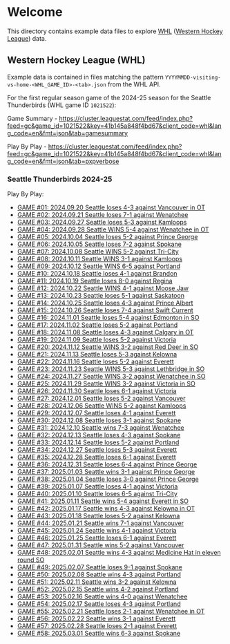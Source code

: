 # Welcome

This directory contains example data files to explore [WHL](https://chl.ca/whl/) ([Western Hockey League](https://chl.ca/whl/)) data.

## Western Hockey League (WHL)

Example data is contained in files matching the pattern `YYYYMMDD-visiting-vs-home-<WHL_GAME_ID>-<tab>.json` from the WHL API.

For the first regular season game of the 2024-25 season for the Seattle Thunderbirds (WHL game ID `1021522`):

Game Summary - <https://cluster.leaguestat.com/feed/index.php?feed=gc&game_id=1021522&key=41b145a848f4bd67&client_code=whl&lang_code=en&fmt=json&tab=gamesummary>

Play By Play - <https://cluster.leaguestat.com/feed/index.php?feed=gc&game_id=1021522&key=41b145a848f4bd67&client_code=whl&lang_code=en&fmt=json&tab=pxpverbose>

### Seattle Thunderbirds 2024-25

Play By Play:

- [GAME #01: 2024.09.20 Seattle loses 4-3 against Vancouver in OT](./2024-25/20240920-SEA-vs-VAN-1021208-pxpverbose.json)
- [GAME #02: 2024.09.21 Seattle loses 7-1 against Wenatchee](./2024-25/20240921-SEA-vs-WEN-1021219-pxpverbose.json)
- [GAME #03: 2024.09.27 Seattle loses 5-3 against Kamloops](./2024-25/20240927-SEA-vs-KAM-1021220-pxpverbose.json)
- [GAME #04: 2024.09.28 Seattle WINS 5-4 against Wenatchee in OT](./2024-25/20240928-WEN-vs-SEA-1021233-pxpverbose.json)
- [GAME #05: 2024.10.04 Seattle loses 5-2 against Prince George](./2024-25/20241004-PG-vs-SEA-1021246-pxpverbose.json)
- [GAME #06: 2024.10.05 Seattle loses 7-2 against Spokane](./2024-25/20241005-SEA-vs-SPO-1021256-pxpverbose.json)
- [GAME #07: 2024.10.08 Seattle WINS 5-2 against Tri-City](./2024-25/20241008-TC-vs-SEA-1021264-pxpverbose.json)
- [GAME #08: 2024.10.11 Seattle WINS 3-1 against Kamloops](./2024-25/20241011-KAM-vs-SEA-1021276-pxpverbose.json)
- [GAME #09: 2024.10.12 Seattle WINS 6-5 against Portland](./2024-25/20241012-POR-vs-SEA-1021283-pxpverbose.json)
- [GAME #10: 2024.10.18 Seattle loses 4-1 against Brandon](./2024-25/20241018-SEA-vs-BDN-1021300-pxpverbose.json)
- [GAME #11: 2024.10.19 Seattle loses 8-0 against Regina](./2024-25/20241019-SEA-vs-REG-1021310-pxpverbose.json)
- [GAME #12: 2024.10.22 Seattle WINS 4-1 against Moose Jaw](./2024-25/20241022-SEA-vs-MJ-1021318-pxpverbose.json)
- [GAME #13: 2024.10.23 Seattle loses 5-1 against Saskatoon](./2024-25/20241023-SEA-vs-SAS-1021322-pxpverbose.json)
- [GAME #14: 2024.10.25 Seattle loses 4-3 against Prince Albert](./2024-25/20241025-SEA-vs-PA-1021326-pxpverbose.json)
- [GAME #15: 2024.10.26 Seattle loses 7-4 against Swift Current](./2024-25/20241026-SEA-vs-SC-1021341-pxpverbose.json)
- [GAME #16: 2024.11.01 Seattle loses 5-4 against Edmonton in SO](./2024-25/20241101-EDM-vs-SEA-1021354-pxpverbose.json)
- [GAME #17: 2024.11.02 Seattle loses 5-2 against Portland](./2024-25/20241102-POR-vs-SEA-1021361-pxpverbose.json)
- [GAME #18: 2024.11.08 Seattle loses 4-3 against Calgary in OT](./2024-25/20241108-CGY-vs-SEA-1021381-pxpverbose.json)
- [GAME #19: 2024.11.09 Seattle loses 5-2 against Victoria](./2024-25/20241109-VIC-vs-SEA-1021389-pxpverbose.json)
- [GAME #20: 2024.11.12 Seattle WINS 3-2 against Red Deer in SO](./2024-25/20241112-RD-vs-SEA-1021400-pxpverbose.json)
- [GAME #21: 2024.11.13 Seattle loses 5-3 against Kelowna](./2024-25/20241113-SEA-vs-KEL-1021402-pxpverbose.json)
- [GAME #22: 2024.11.16 Seattle loses 5-2 against Everett](./2024-25/20241116-EVT-vs-SEA-1021418-pxpverbose.json)
- [GAME #23: 2024.11.23 Seattle WINS 5-3 against Lethbridge in SO](./2024-25/20241123-LET-vs-SEA-1021446-pxpverbose.json)
- [GAME #24: 2024.11.27 Seattle WINS 3-2 against Wenatchee in SO](./2024-25/20241127-WEN-vs-SEA-1021455-pxpverbose.json)
- [GAME #25: 2024.11.29 Seattle WINS 3-2 against Victoria in SO](./2024-25/20241129-SEA-vs-VIC-1021465-pxpverbose.json)
- [GAME #26: 2024.11.30 Seattle loses 6-1 against Victoria](./2024-25/20241130-SEA-vs-VIC-1021476-pxpverbose.json)
- [GAME #27: 2024.12.01 Seattle loses 5-2 against Vancouver](./2024-25/20241201-SEA-vs-VAN-1021480-pxpverbose.json)
- [GAME #28: 2024.12.06 Seattle WINS 5-2 against Kamloops](./2024-25/20241206-SEA-vs-KAM-1021489-pxpverbose.json)
- [GAME #29: 2024.12.07 Seattle loses 4-1 against Everett](./2024-25/20241207-SEA-vs-EVT-1021497-pxpverbose.json)
- [GAME #30: 2024.12.08 Seattle loses 3-1 against Spokane](./2024-25/20241208-SPO-vs-SEA-1021507-pxpverbose.json)
- [GAME #31: 2024.12.10 Seattle wins 7-3 against Wenatchee](./2024-25/20241210-WEN-vs-SEA-1021512-pxpverbose.json)
- [GAME #32: 2024.12.13 Seattle loses 4-3 against Spokane](./2024-25/20241213-SPO-vs-SEA-1021522-pxpverbose.json)
- [GAME #33: 2024.12.14 Seattle loses 5-2 against Portland](./2024-25/20241214-SEA-vs-POR-1021529-pxpverbose.json)
- [GAME #34: 2024.12.27 Seattle loses 5-3 against Everett](./2024-25/20241227-EVT-vs-SEA-1021553-pxpverbose.json)
- [GAME #35: 2024.12.28 Seattle loses 6-1 against Everett](./2024-25/20241228-SEA-vs-EVT-1021556-pxpverbose.json)
- [GAME #36: 2024.12.31 Seattle loses 6-4 against Prince George](./2024-25/20241231-PG-vs-SEA-1021574-pxpverbose.json)
- [GAME #37: 2025.01.03 Seattle wins 3-1 against Prince George](./2024-25/20250103-SEA-vs-PG-1021587-pxpverbose.json)
- [GAME #38: 2025.01.04 Seattle loses 3-0 against Prince George](./2024-25/20250104-SEA-vs-PG-1021601-pxpverbose.json)
- [GAME #39: 2025.01.07 Seattle loses 4-1 against Victoria](./2024-25/20250107-VIC-vs-SEA-1021611-pxpverbose.json)
- [GAME #40: 2025.01.10 Seattle loses 6-5 against Tri-City](./2024-25/20250110-SEA-vs-TC-1021625-pxpverbose.json)
- [GAME #41: 2025.01.11 Seattle wins 5-4 against Everett in SO](./2024-25/20250111-EVT-vs-SEA-1021632-pxpverbose.json)
- [GAME #42: 2025.01.17 Seattle wins 4-3 against Kelowna in OT](./2024-25/20250117-SEA-vs-KEL-1021647-pxpverbose.json)
- [GAME #43: 2025.01.18 Seattle loses 5-2 against Kelowna](./2024-25/20250118-KEL-vs-SEA-1021660-pxpverbose.json)
- [GAME #44: 2025.01.21 Seattle wins 7-1 against Vancouver](./2024-25/20250121-VAN-vs-SEA-1021671-pxpverbose.json)
- [GAME #45: 2025.01.24 Seattle wins 4-1 against Victoria](./2024-25/20250124-VIC-vs-SEA-1021682-pxpverbose.json)
- [GAME #46: 2025.01.25 Seattle loses 6-1 against Everett](./2024-25/20250125-SEA-vs-EVT-1021685-pxpverbose.json)
- [GAME #47: 2025.01.31 Seattle wins 5-2 against Vancouver](./2024-25/20250131-VAN-vs-SEA-1021715-pxpverbose.json)
- [GAME #48: 2025.02.01 Seattle wins 4-3 against Medicine Hat in eleven round SO](./2024-25/20250201-MH-vs-SEA-1021725-pxpverbose.json)
- [GAME #49: 2025.02.07 Seattle loses 9-1 against Spokane](./2024-25/20250207-SPO-vs-SEA-1021745-pxpverbose.json)
- [GAME #50: 2025.02.08 Seattle wins 4-3 against Portland](./2024-25/20250208-SEA-vs-POR-1021752-pxpverbose.json)
- [GAME #51: 2025.02.11 Seattle wins 3-2 against Kelowna](./2024-25/20250211-KEL-vs-SEA-1021762-pxpverbose.json)
- [GAME #52: 2025.02.15 Seattle wins 4-2 against Portland](./2024-25/20250215-POR-vs-SEA-1021784-pxpverbose.json)
- [GAME #53: 2025.02.16 Seattle wins 4-0 against Wenatchee](./2024-25/20250216-SEA-vs-WEN-1021788-pxpverbose.json)
- [GAME #54: 2025.02.17 Seattle loses 4-3 against Portland](./2024-25/20250217-SEA-vs-POR-1021793-pxpverbose.json)
- [GAME #55: 2025.02.21 Seattle loses 2-1 against Wenatchee in OT](./2024-25/20250221-SEA-vs-WEN-1021812-pxpverbose.json)
- [GAME #56: 2025.02.22 Seattle wins 3-1 against Everett](./2024-25/20250222-EVT-vs-SEA-1021817-pxpverbose.json)
- [GAME #57: 2025.02.28 Seattle loses 2-1 against Everett](./2024-25/20250228-SEA-vs-EVT-1021835-pxpverbose.json)
- [GAME #58: 2025.03.01 Seattle wins 6-3 against Spokane](./2024-25/20250301-SEA-vs-SPO-1021850-pxpverbose.json)
